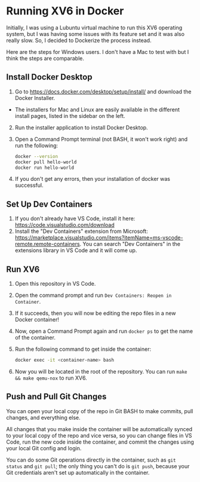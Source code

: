# Running XV6 in Docker

Initially, I was using a Lubuntu virtual machine to run this XV6 operating system, but I was having some issues with its feature set and it was also really slow. So, I decided to Dockerize the process instead.

Here are the steps for Windows users. I don't have a Mac to test with but I think the steps are comparable.

## Install Docker Desktop

1. Go to https://docs.docker.com/desktop/setup/install/ and download the Docker Installer.
  - The installers for Mac and Linux are easily available in the different install pages, listed in the sidebar on the left.
2. Run the installer application to install Docker Desktop.
3. Open a Command Prompt terminal (not BASH, it won't work right) and run the following:

    ```bash
    docker --version
    docker pull hello-world
    docker run hello-world
    ```

4. If you don't get any errors, then your installation of docker was successful.

## Set Up Dev Containers

1. If you don't already have VS Code, install it here: https://code.visualstudio.com/download
2. Install the "Dev Containers" extension from Microsoft: https://marketplace.visualstudio.com/items?itemName=ms-vscode-remote.remote-containers. You can search "Dev Containers" in the extensions library in VS Code and it will come up.

## Run XV6

1. Open this repository in VS Code.
2. Open the command prompt and run `Dev Containers: Reopen in Container`.
3. If it succeeds, then you will now be editing the repo files in a new Docker container!
4. Now, open a Command Prompt again and run `docker ps` to get the name of the container.
5. Run the following command to get inside the container:

    ```bash
    docker exec -it <container-name> bash
    ```

6. Now you will be located in the root of the repository. You can run `make && make qemu-nox` to run XV6.

## Push and Pull Git Changes

You can open your local copy of the repo in Git BASH to make commits, pull changes, and everything else.

All changes that you make inside the container will be automatically synced to your local copy of the repo and vice versa, so you can change files in VS Code, run the new code inside the container, and commit the changes using your local Git config and login.

You can do some Git operations directly in the container, such as `git status` and `git pull`; the only thing you can't do is `git push`, because your Git credentials aren't set up automatically in the container.